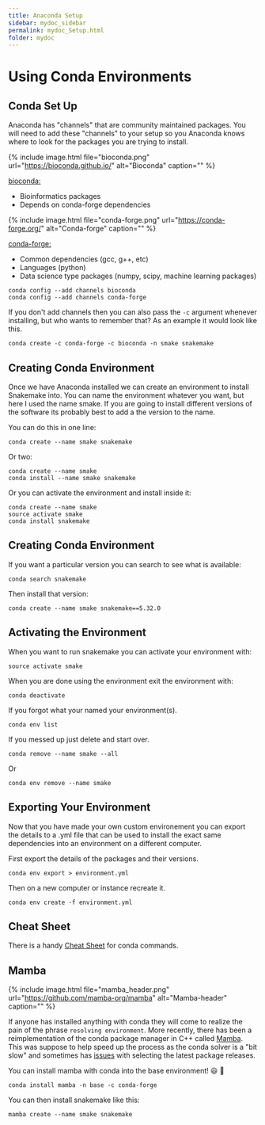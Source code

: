 ```yaml
---
title: Anaconda Setup
sidebar: mydoc_sidebar
permalink: mydoc_Setup.html
folder: mydoc
---
```


# Using Conda Environments

## Conda Set Up

Anaconda has "channels" that are community maintained packages. You will need to add these "channels" to your setup so you Anaconda knows where to look for the packages you are trying to install.


<!-- <div align="center"> 

![Bioconda](images/bioconda.png "bioconda logo")  

</div>  -->

{% include image.html file="bioconda.png" url="https://bioconda.github.io/" alt="Bioconda" caption="" %}


[bioconda:](https://bioconda.github.io/)
- Bioinformatics packages 
- Depends on conda-forge dependencies


<!-- <div align="center"> 

![Conda-forge](images/conda-forge.png "Conda-forge logo")  

</div>  -->

{% include image.html file="conda-forge.png" url="https://conda-forge.org/" alt="Conda-forge" caption="" %}

[conda-forge:](https://conda-forge.org/)
- Common dependencies (gcc, g++, etc)
- Languages (python)  
- Data science type packages (numpy, scipy, machine learning packages)

```
conda config --add channels bioconda
conda config --add channels conda-forge
```

If you don't add channels then you can also pass the `-c` argument whenever installing, but who wants to remember that? As an example it would look like this.

```
conda create -c conda-forge -c bioconda -n smake snakemake
```

## Creating Conda Environment

Once we have Anaconda installed we can create an environment to install Snakemake into. You can name the environment whatever you want, but here I used the name smake. If you are going to install different versions of the software its probably best to add a the version to the name.

You can do this in one line:

```
conda create --name smake snakemake
```

Or two:

```
conda create --name smake
conda install --name smake snakemake
```

Or you can activate the environment and install inside it:

```
conda create --name smake
source activate smake
conda install snakemake
```

## Creating Conda Environment

If you want a particular version you can search to see what is available:

```
conda search snakemake
```

Then install that version:

```
conda create --name smake snakemake==5.32.0
```

## Activating the Environment

When you want to run snakemake you can activate your environment with:

```
source activate smake
```

When you are done using the environment exit the environment with:

```
conda deactivate
``` 

If you forgot what your named your environment(s).

```
conda env list
```

If you messed up just delete and start over.

```
conda remove --name smake --all
```

Or 

```
conda env remove --name smake
```

## Exporting Your Environment

Now that you have made your own custom environement you can export the details to a .yml file that can be used to install the exact same dependencies into an environment on a different computer. 

First export the details of the packages and their versions.

```
conda env export > environment.yml
```

Then on a new computer or instance recreate it. 

```
conda env create -f environment.yml
```

## Cheat Sheet

There is a handy [Cheat Sheet](https://docs.conda.io/projects/conda/en/latest/user-guide/cheatsheet.html) for conda commands. 


## Mamba

{% include image.html file="mamba_header.png" url="https://github.com/mamba-org/mamba" alt="Mamba-header" caption="" %}

If anyone has installed anything with conda they will come to realize the pain of the phrase `resolving environment`. More recently, there has been a reimplementation of the conda package manager in C++ called [Mamba](https://github.com/mamba-org/mamba). This was suppose to help speed up the process as the conda solver is a "bit slow" and sometimes has [issues](https://github.com/conda/conda/issues/9905) with selecting the latest package releases.  

You can install mamba with conda into the base environment! :smiley: :tada:

```
conda install mamba -n base -c conda-forge
```

You can then install snakemake like this:

```
mamba create --name smake snakemake
```
